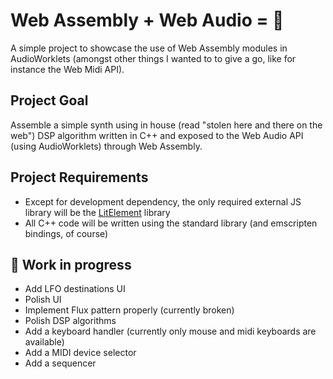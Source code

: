 # Web Assembly + Web Audio = :green_heart:

A simple project to showcase the use of Web Assembly modules in AudioWorklets (amongst other things I wanted to to give a go, like for instance the Web Midi API).

## Project Goal

Assemble a simple synth using in house (read "stolen here and there on the web") DSP algorithm written in C++ and exposed to the Web Audio API (using AudioWorklets) through Web Assembly.

## Project Requirements

- Except for development dependency, the only required external JS library will be the [LitElement](https://lit-element.polymer-project.org/) library
- All C++ code will be written using the standard library (and emscripten bindings, of course)

## :construction: Work in progress

- Add LFO destinations UI
- Polish UI
- Implement Flux pattern properly (currently broken)
- Polish DSP algorithms
- Add a keyboard handler (currently only mouse and midi keyboards are available)
- Add a MIDI device selector
- Add a sequencer
